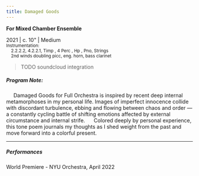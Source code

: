 ```yaml
---
title: Damaged Goods
---
```

**For Mixed Chamber Ensemble**

2021     |     c. 10"     |     Medium     <br>
<small>Instrumentation:</small><br>
<small>&nbsp; &nbsp; 2.2.2.2, 4.2.2.1, Timp , 4 Perc , Hp , Pno,  Strings</small><br> 
<small>&nbsp; &nbsp; 2nd winds doubling picc, eng. horn, bass clarinet</small>

> TODO soundcloud integration

##### Program Note: 

     Damaged Goods for Full Orchestra is inspired by recent deep internal metamorphoses in my personal life. Images of imperfect innocence collide with discordant turbulence, ebbing and flowing between chaos and order — a constantly cycling battle of shifting emotions affected by external circumstance and internal strife.
     Colored deeply by personal experience, this tone poem journals my thoughts as I shed weight from the past and move forward into a colorful present.

---
##### Performances

World Premiere - NYU Orchestra, April 2022